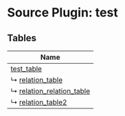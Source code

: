 # Source Plugin: test
## Tables
| Name          |
| ------------- |
| [test_table](test_table.md) |
| ↳ [relation_table](relation_table.md) |
|   ↳ [relation_relation_table](relation_relation_table.md) |
| ↳ [relation_table2](relation_table2.md) |
